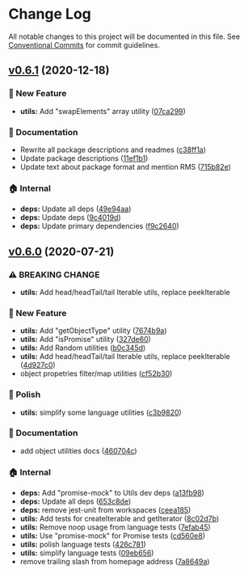 # Change Log

All notable changes to this project will be documented in this file.
See [Conventional Commits](https://conventionalcommits.org) for commit guidelines.

## [v0.6.1](https://github.com/the-spyke/undercut/compare/v0.6.0...v0.6.1) (2020-12-18)

### :rocket: New Feature

* **utils:** Add "swapElements" array utility ([07ca299](https://github.com/the-spyke/undercut/commit/07ca2994075b41ce90fd746cacfa8e30c6f955e5))

### :memo: Documentation

* Rewrite all package descriptions and readmes ([c38ff1a](https://github.com/the-spyke/undercut/commit/c38ff1adb3d336468b0bb303668bdb14c9e39d72))
* Update package descriptions ([11ef1b1](https://github.com/the-spyke/undercut/commit/11ef1b1de4fee0aded57b05944a13c6a2711189d))
* Update text about package format and mention RMS ([715b82e](https://github.com/the-spyke/undercut/commit/715b82ead80bef53ec33dde5d802ac0ccc2dfaa5))

### :house: Internal

* **deps:** Update all deps ([49e94aa](https://github.com/the-spyke/undercut/commit/49e94aa91052ff2af9456486c4abf4ec5be60d43))
* **deps:** Update deps ([9c4019d](https://github.com/the-spyke/undercut/commit/9c4019d2574b183b812b3391d0b31822b2278dad))
* **deps:** Update primary dependencies ([f9c2640](https://github.com/the-spyke/undercut/commit/f9c26407ee642bc34aba23ee1b36f9b3a391ab70))

## [v0.6.0](https://github.com/the-spyke/undercut/compare/v0.5.1...v0.6.0) (2020-07-21)

### :warning: BREAKING CHANGE

* **utils:** Add head/headTail/tail Iterable utils, replace peekIterable

### :rocket: New Feature

* **utils:** Add "getObjectType" utility ([7674b9a](https://github.com/the-spyke/undercut/commit/7674b9a7369425256cc26878ebf83357f08ae7eb))
* **utils:** Add "isPromise" utility ([327de60](https://github.com/the-spyke/undercut/commit/327de6037995c1fbe5b56b59112d10596c340a51))
* **utils:** Add Random utilities ([b0c345d](https://github.com/the-spyke/undercut/commit/b0c345d9553b9fc041ab016e51911e17225db047))
* **utils:** Add head/headTail/tail Iterable utils, replace peekIterable ([4d927c0](https://github.com/the-spyke/undercut/commit/4d927c0dd42cd5cda0d4df8336c70f77b40b3ae0))
* object propetries filter/map utilities ([cf52b30](https://github.com/the-spyke/undercut/commit/cf52b30f022a0a870849be77b1cf3ceb87d86377))

### :nail_care: Polish

* **utils:** simplify some language utilities ([c3b9820](https://github.com/the-spyke/undercut/commit/c3b9820394ee16d149e2b23d4db5af24c3d9a8c1))

### :memo: Documentation

* add object utilities docs ([460704c](https://github.com/the-spyke/undercut/commit/460704c8d3a9c3ef23480ff31e79b48c88fe756d))

### :house: Internal

* **deps:** Add "promise-mock" to Utils dev deps ([a13fb98](https://github.com/the-spyke/undercut/commit/a13fb98e5d15ec425d88c0d24af41d7e6847d9fd))
* **deps:** Update all deps ([653c8de](https://github.com/the-spyke/undercut/commit/653c8de8d19260eeae719284ac20f6b2a321a40a))
* **deps:** remove jest-unit from workspaces ([ceea185](https://github.com/the-spyke/undercut/commit/ceea185c31cdf298f0730ab6134b9d53fc491a77))
* **utils:** Add tests for createIterable and getIterator ([8c02d7b](https://github.com/the-spyke/undercut/commit/8c02d7b4c6cbac45c444b4ab9ee44e2445453e8e))
* **utils:** Remove noop usage from language tests ([7efab45](https://github.com/the-spyke/undercut/commit/7efab459da360b1f3d7975ec2c513407277d436f))
* **utils:** Use "promise-mock" for Promise tests ([cd560e8](https://github.com/the-spyke/undercut/commit/cd560e8e4cb47be6b394b32fe4c478349f55961e))
* **utils:** polish language tests ([426c781](https://github.com/the-spyke/undercut/commit/426c781827916388766311a37e1acf34fc6582d9))
* **utils:** simplify language tests ([09eb656](https://github.com/the-spyke/undercut/commit/09eb6564a2c33c21f6b508dac68a75c33c431719))
* remove trailing slash from homepage address ([7a8649a](https://github.com/the-spyke/undercut/commit/7a8649a2fae0bb5f99479e458a823cb5c2574931))
